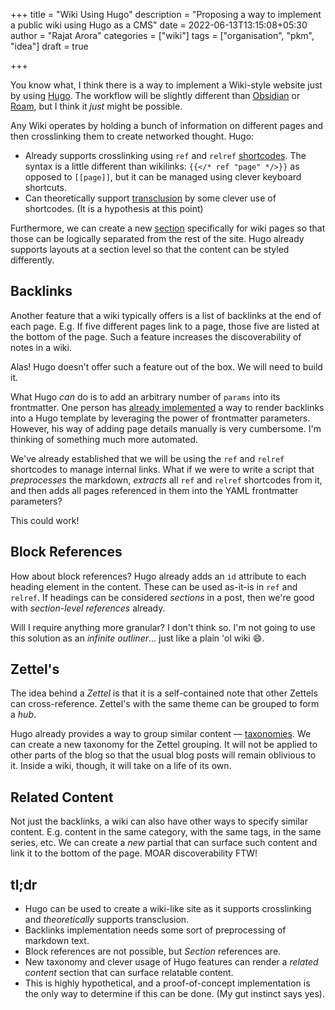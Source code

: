 +++
title = "Wiki Using Hugo"
description = "Proposing a way to implement a public wiki using Hugo as a CMS"
date = 2022-06-13T13:15:08+05:30
author = "Rajat Arora"
categories = ["wiki"]
tags = ["organisation", "pkm", "idea"]
draft = true

+++

You know what, I think there is a way to implement a Wiki-style website just by using [Hugo](https://gohugo.io). The workflow will be slightly different than [Obsidian](https://obsidian.md/) or [Roam](https://roamresearch.com/), but I think it _just_ might be possible.

Any Wiki operates by holding a bunch of information on different pages and then crosslinking them to create networked thought. Hugo:

- Already supports crosslinking using `ref` and `relref` [shortcodes](https://gohugo.io/content-management/cross-references/). The syntax is a little different than wikilinks: `{{</* ref "page" */>}}` as opposed to `[[page]]`, but it can be managed using clever keyboard shortcuts.
- Can theoretically support [transclusion](https://en.wikipedia.org/wiki/Transclusion) by some clever use of shortcodes. (It is a hypothesis at this point)

Furthermore, we can create a new [section](https://gohugo.io/content-management/sections/) specifically for wiki pages so that those can be logically separated from the rest of the site. Hugo already supports layouts at a section level so that the content can be styled differently.

## Backlinks

Another feature that a wiki typically offers is a list of backlinks at the end of each page. E.g. If five different pages link to a page, those five are listed at the bottom of the page. Such a feature increases the discoverability of notes in a wiki.

Alas! Hugo doesn't offer such a feature out of the box. We will need to build it.

What Hugo _can_ do is to add an arbitrary number of `params` into its frontmatter. One person has [already implemented](https://gabrielleearnshaw.medium.com/implementing-backlinks-in-a-hugo-website-e548d3d8f0e0) a way to render backlinks into a Hugo template by leveraging the power of frontmatter parameters. However, his way of adding page details manually is very cumbersome. I'm thinking of something much more automated.

We've already established that we will be using the `ref` and `relref` shortcodes to manage internal links. What if we were to write a script that _preprocesses_ the markdown, _extracts_ all `ref` and `relref` shortcodes from it, and then adds all pages referenced in them into the YAML frontmatter parameters?

This could work!

## Block References

How about block references? Hugo already adds an `id` attribute to each heading element in the content. These can be used as-it-is in `ref` and `relref`. If headings can be considered _sections_ in a post, then we're good with _section-level references_ already. 

Will I require anything more granular? I don't think so. I'm not going to use this solution as an _infinite outliner_... just like a plain 'ol wiki :smile:.

## Zettel's

The idea behind a _Zettel_ is that it is a self-contained note that other Zettels can cross-reference. Zettel's with the same theme can be grouped to form a _hub_. 

Hugo already provides a way to group similar content &mdash; [taxonomies](https://gohugo.io/content-management/taxonomies/). We can create a new taxonomy for the Zettel grouping. It will not be applied to other parts of the blog so that the usual blog posts will remain oblivious to it. Inside a wiki, though, it will take on a life of its own.

## Related Content

Not just the backlinks, a wiki can also have other ways to specify similar content. E.g. content in the same category, with the same tags, in the same series, etc. We can create a _new_ partial that can surface such content and link it to the bottom of the page. MOAR discoverability FTW!

## tl;dr

- Hugo can be used to create a wiki-like site as it supports crosslinking and _theoretically_ supports transclusion.
- Backlinks implementation needs some sort of preprocessing of markdown text.
- Block references are not possible, but _Section_ references are.
- New taxonomy and clever usage of Hugo features can render a _related content_ section that can surface relatable content. 
- This is highly hypothetical, and a proof-of-concept implementation is the only way to determine if this can be done. (My gut instinct says yes).

